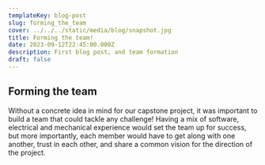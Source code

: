 ```yaml
---
templateKey: blog-post
slug: forming_the_team
cover: ../../../static/media/blog/snapshot.jpg
title: Forming the team!
date: 2023-09-12T22:45:00.000Z
description: First blog post, and team formation
draft: false
---
```

## Forming the team

Without a concrete idea in mind for our capstone project, it was important to build a team that could tackle any challenge! Having a mix of software, electrical and mechanical experience would set the team up for success, but more importantly, each member would have to get along with one another, trust in each other, and share a common vision for the direction of the project.



